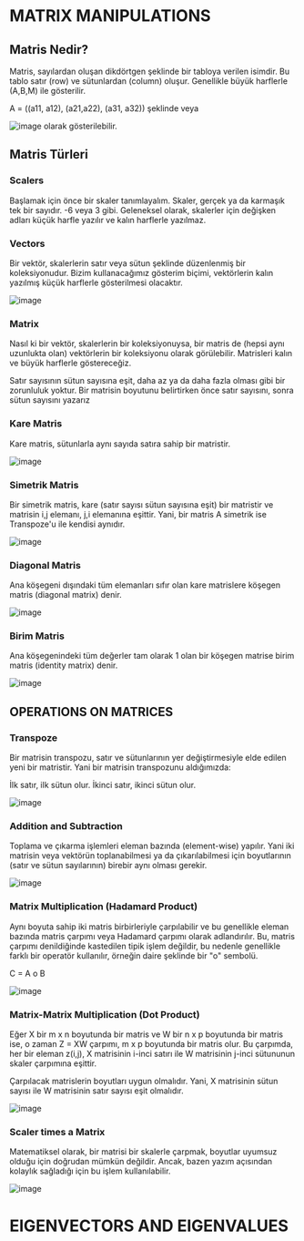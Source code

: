 # MATRIX MANIPULATIONS

## Matris Nedir?
  Matris, sayılardan oluşan dikdörtgen şeklinde bir tabloya verilen isimdir. Bu tablo satır (row) ve sütunlardan (column) oluşur. Genellikle büyük harflerle (A,B,M) ile gösterilir.
 
  A = ((a11, a12), (a21,a22), (a31, a32)) şeklinde veya 

![image](https://github.com/user-attachments/assets/ef9bf8cf-c056-4bea-af8a-57d3468dbe73) olarak gösterilebilir.


## Matris Türleri

### Scalers
Başlamak için önce bir skaler tanımlayalım. Skaler, gerçek ya da karmaşık tek bir sayıdır. -6 veya 3 gibi. Geleneksel olarak, skalerler için değişken adları küçük harfle yazılır ve kalın harflerle yazılmaz.


### Vectors
Bir vektör, skalerlerin satır veya sütun şeklinde düzenlenmiş bir koleksiyonudur. Bizim kullanacağımız gösterim biçimi, vektörlerin kalın yazılmış küçük harflerle gösterilmesi olacaktır.

![image](https://github.com/user-attachments/assets/72c46c33-32bd-45c1-87d7-b75d9d219329)

### Matrix
Nasıl ki bir vektör, skalerlerin bir koleksiyonuysa, bir matris de (hepsi aynı uzunlukta olan) vektörlerin bir koleksiyonu olarak görülebilir. Matrisleri kalın ve büyük harflerle göstereceğiz.

Satır sayısının sütun sayısına eşit, daha az ya da daha fazla olması gibi bir zorunluluk yoktur. Bir matrisin boyutunu belirtirken önce satır sayısını, sonra sütun sayısını yazarız

### Kare Matris
Kare matris, sütunlarla aynı sayıda satıra sahip bir matristir. 

![image](https://github.com/user-attachments/assets/e58cefd5-9642-42aa-869c-3dad98e8bbcc)


### Simetrik Matris
Bir simetrik matris, kare (satır sayısı sütun sayısına eşit) bir matristir ve matrisin i,j elemanı, j,i elemanına eşittir. Yani, bir matris A simetrik ise Transpoze'u ile kendisi aynıdır.

![image](https://github.com/user-attachments/assets/5ac52b63-3e83-4785-8c24-afe71a54f7fe)


### Diagonal Matris
Ana köşegeni dışındaki tüm elemanları sıfır olan kare matrislere köşegen matris (diagonal matrix) denir.

![image](https://github.com/user-attachments/assets/2997b662-66b8-4d9b-be0e-e858ebae0485)


### Birim Matris 
Ana köşegenindeki tüm değerler tam olarak 1 olan bir köşegen matrise birim matris (identity matrix) denir.

![image](https://github.com/user-attachments/assets/2c610b8f-1dbb-42c5-aa1e-bdff7e65efdf)



## OPERATIONS ON MATRICES

### Transpoze
Bir matrisin transpozu, satır ve sütunlarının yer değiştirmesiyle elde edilen yeni bir matristir. Yani bir matrisin transpozunu aldığımızda:

İlk satır, ilk sütun olur. İkinci satır, ikinci sütun olur.

![image](https://github.com/user-attachments/assets/55a58ec2-8c3c-4471-9335-87ec059bd4a3)

### Addition and Subtraction
Toplama ve çıkarma işlemleri eleman bazında (element-wise) yapılır.
Yani iki matrisin veya vektörün toplanabilmesi ya da çıkarılabilmesi için boyutlarının (satır ve sütun sayılarının) birebir aynı olması gerekir.

![image](https://github.com/user-attachments/assets/703df4c9-0f85-49d9-9545-76f9c07bd9e4)

### Matrix Multiplication (Hadamard Product)
Aynı boyuta sahip iki matris birbirleriyle çarpılabilir ve bu genellikle eleman bazında matris çarpımı veya Hadamard çarpımı olarak adlandırılır.
Bu, matris çarpımı denildiğinde kastedilen tipik işlem değildir, bu nedenle genellikle farklı bir operatör kullanılır, örneğin daire şeklinde bir "o" sembolü.

C = A o B

![image](https://github.com/user-attachments/assets/1280badb-0da1-4746-a72e-403e69c3eb44)

### Matrix-Matrix Multiplication (Dot Product)
Eğer X bir m x n boyutunda bir matris ve W bir n x p boyutunda bir matris ise, o zaman Z = XW çarpımı, m x p boyutunda bir matris olur.
Bu çarpımda, her bir eleman z(i,j), X matrisinin i-inci satırı ile W matrisinin j-inci sütununun skaler çarpımına eşittir.

Çarpılacak matrislerin boyutları uygun olmalıdır. Yani, X matrisinin sütun sayısı ile W matrisinin satır sayısı eşit olmalıdır.

![image](https://github.com/user-attachments/assets/fd25d9b3-5018-411b-b54b-cc59547572b4)

### Scaler times a Matrix
Matematiksel olarak, bir matrisi bir skalerle çarpmak, boyutlar uyumsuz olduğu için doğrudan mümkün değildir. Ancak, bazen yazım açısından kolaylık sağladığı için bu işlem kullanılabilir.

![image](https://github.com/user-attachments/assets/9c682f45-4887-40ee-be12-43c77a2fb782)


# EIGENVECTORS AND EIGENVALUES












